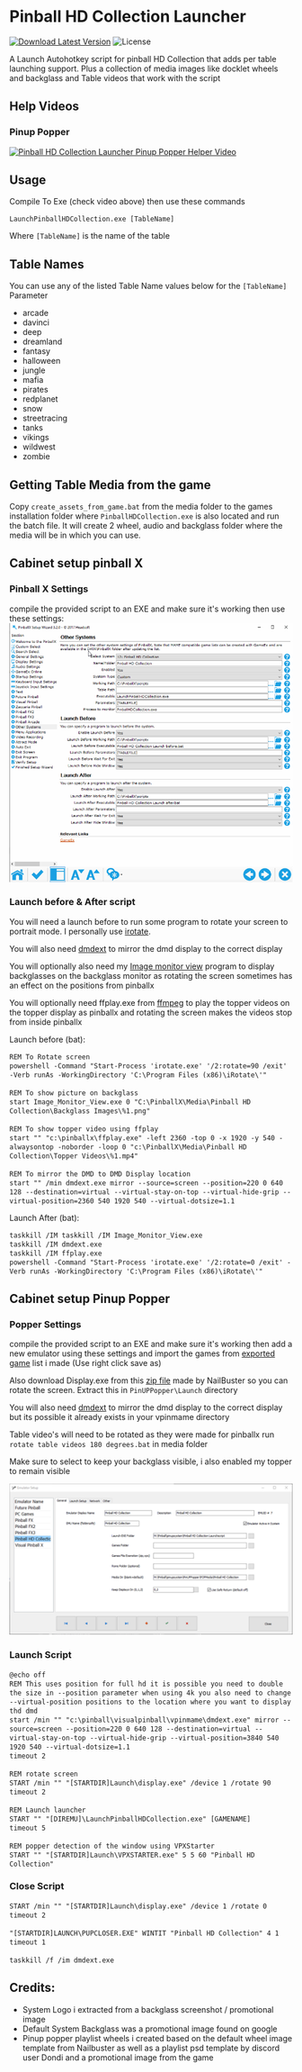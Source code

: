 # Pinball HD Collection Launcher
[![Download Latest Version](https://img.shields.io/github/v/tag/joyrider3774/PinballHDCollectionLauncher?label=Latest%20version&style=plastic)](https://github.com/joyrider3774/PinballHDCollectionLauncher/releases "Download Latest Version") ![License](https://img.shields.io/github/license/joyrider3774/PinballHDCollectionLauncher?style=plastic)

A Launch Autohotkey script for pinball HD Collection that adds per table launching support. Plus a collection of media images like docklet wheels and backglass and Table videos that work with the script

## Help Videos

### Pinup Popper
[![Pinball HD Collection Launcher Pinup Popper Helper Video](http://img.youtube.com/vi/GQxiCvGwmyY/0.jpg)](https://youtu.be/GQxiCvGwmyY "Pinball HD Collection Launcher Pinup Popper Helper Video")

## Usage
Compile To Exe (check video above) then use these commands

```
LaunchPinballHDCollection.exe [TableName]
```

Where `[TableName]` is the name of the table

## Table Names
You can use any of the listed Table Name values below for the `[TableName]` Parameter

- arcade
- davinci
- deep
- dreamland
- fantasy
- halloween
- jungle
- mafia
- pirates
- redplanet
- snow
- streetracing
- tanks
- vikings
- wildwest
- zombie

## Getting Table Media from the game
Copy `create_assets_from_game.bat` from the media folder to the games installation folder where `PinballHDCollection.exe` is also located and run the batch file. It will create 2 wheel, audio and backglass folder where the media will be in which you can use.

## Cabinet setup pinball X

### Pinball X Settings 
compile the provided script to an EXE and make sure it's working then use these settings:
<IMG src="Meta/pinballxsettings.png"/>

### Launch before & After script
You will need a launch before to run some program to rotate your screen to portrait mode. I personally use [irotate](https://www.entechtaiwan.com/util/irotate.shtm).

You will also need [dmdext](https://github.com/freezy/dmd-extensions/) to mirror the dmd display to the correct display

You will optionally also need my [Image monitor view](https://github.com/joyrider3774/Image_Monitor_View) program to display backglasses on the backglass monitor as rotating the screen sometimes has an effect on the positions from pinballx

You will optionally need ffplay.exe from [ffmpeg](https://ffmpeg.org/download.html) to play the topper videos on the topper display as pinballx and rotating the screen makes the videos stop from inside pinballx

Launch before (bat):
```
REM To Rotate screen
powershell -Command "Start-Process 'irotate.exe' '/2:rotate=90 /exit' -Verb runAs -WorkingDirectory 'C:\Program Files (x86)\iRotate\'"

REM To show picture on backglass
start Image_Monitor_View.exe 0 "C:\PinballX\Media\Pinball HD Collection\Backglass Images\%1.png"

REM To show topper video using ffplay
start "" "c:\pinballx\ffplay.exe" -left 2360 -top 0 -x 1920 -y 540 -alwaysontop -noborder -loop 0 "c:\PinballX\Media\Pinball HD Collection\Topper Videos\%1.mp4"

REM To mirror the DMD to DMD Display location
start "" /min dmdext.exe mirror --source=screen --position=220 0 640 128 --destination=virtual --virtual-stay-on-top --virtual-hide-grip --virtual-position=2360 540 1920 540 --virtual-dotsize=1.1
```

Launch After (bat):
```
taskkill /IM taskkill /IM Image_Monitor_View.exe
taskkill /IM dmdext.exe
taskkill /IM ffplay.exe
powershell -Command "Start-Process 'irotate.exe' '/2:rotate=0 /exit' -Verb runAs -WorkingDirectory 'C:\Program Files (x86)\iRotate\'"
```
## Cabinet setup Pinup Popper

### Popper Settings 
compile the provided script to an EXE and make sure it's working then add a new emulator using these settings and import the games from [exported game](https://raw.githubusercontent.com/joyrider3774/PinballHDCollectionLauncher/main/Databases/Popper/Export_Pinball%20HD%20Collection.pupgames) list i made (Use right click save as)

Also download Display.exe from this [zip file](https://www.nailbuster.com/uploads/PopperFXMirror.zip) made by NailBuster so you can rotate the screen. Extract this in `PinUPPopper\Launch` directory

You will also need [dmdext](https://github.com/freezy/dmd-extensions/) to mirror the dmd display to the correct display but its possible it already exists in your vpinmame directory

Table video's will need to be rotated as they were made for pinballx run `rotate table videos 180 degrees.bat` in media folder

Make sure to select to keep your backglass visible, i also enabled my topper to remain visible

<IMG src="Meta/poppersettings.png"/>

### Launch Script
```
@echo off
REM This uses position for full hd it is possible you need to double the size in --position parameter when using 4k you also need to change --virtual-position positions to the location where you want to display thd dmd
start /min "" "c:\pinball\visualpinball\vpinmame\dmdext.exe" mirror --source=screen --position=220 0 640 128 --destination=virtual --virtual-stay-on-top --virtual-hide-grip --virtual-position=3840 540 1920 540 --virtual-dotsize=1.1
timeout 2

REM rotate screen
START /min "" "[STARTDIR]Launch\display.exe" /device 1 /rotate 90
timeout 2

REM Launch launcher
START "" "[DIREMU]\LaunchPinballHDCollection.exe" [GAMENAME]
timeout 5

REM popper detection of the window using VPXStarter
START "" "[STARTDIR]Launch\VPXSTARTER.exe" 5 5 60 "Pinball HD Collection"
```

### Close Script
```
START /min "" "[STARTDIR]Launch\display.exe" /device 1 /rotate 0
timeout 2

"[STARTDIR]LAUNCH\PUPCLOSER.EXE" WINTIT "Pinball HD Collection" 4 1
timeout 1

taskkill /f /im dmdext.exe
```

## Credits:
- System Logo i extracted from a backglass screenshot / promotional image
- Default System Backglass was a promotional image found on google
- Pinup popper playlist wheels i created based on the default wheel image template from Nailbuster as well as a playlist psd template by discord user Dondi and a promotional image from the game
